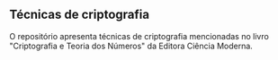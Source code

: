 ## Técnicas de criptografia

O repositório apresenta técnicas de criptografia mencionadas no livro "Criptografia e Teoria dos Números" da Editora Ciência Moderna.